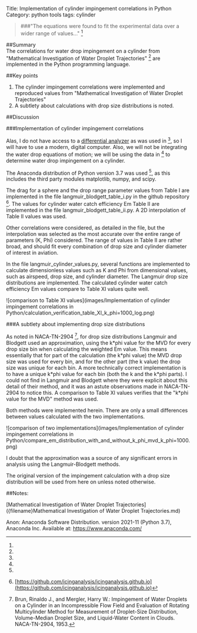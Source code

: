 Title: Implementation of cylinder impingement correlations in Python   
Category: python tools
tags: cylinder


> ###"The equations were found to fit the experimental data over a wider range of values..." [^1]

##Summary  
The correlations for water drop impingement on a cylinder from 
"Mathematical Investigation of Water Droplet Trajectories" [^1] 
are implemented in the Python programming language. 

##Key points
1. The cylinder impingement correlations were implemented and reproduced values from "Mathematical Investigation of Water Droplet Trajectories"
2. A subtlety about calculations with drop size distributions is noted.

##Discussion

###Implementation of cylinder impingement correlations

Alas, I do not have access to a [differential analyzer](https://en.wikipedia.org/wiki/Differential_analyser) as was used in [^1], 
so I will have to use a modern, digital computer. Also, we will not be integrating the water drop equations of motion; 
we will be using the data in [^1] to determine water drop impingement on a cylinder.

The Anaconda distribution of Python version 3.7 was used [^2], 
as this includes the third party modules matplotlib, numpy, and scipy.

The drag for a sphere and the drop range parameter values from Table I are implemented in the file langmuir_blodgett_table_i.py in the github repository [^3].
The values for cylinder water catch efficiency Em Table II are implemented in the file langmuir_blodgett_table_ii.py. 
A 2D interpolation of Table II values was used. 

Other correlations were considered, as detailed in the file, but the
interpolation was selected as the most accurate over the entire range of parameters (K, Phi) considered. 
The range of values in Table II are rather broad, and should fit every combination of drop size and cylinder diameter 
of interest in aviation.
 
In the file langmuir_cylinder_values.py, several functions are implemented to calculate dimensionless values such as K and Phi 
from dimensional values, such as airspeed, drop size, and cylinder diameter. 
The Langmuir drop size distributions are implemented. 
The calculated cylinder water catch efficiency Em values compare to Table XI values quite well.

![comparison to Table XI values](images/Implementation of cylinder impingement correlations in Python/calculation_verification_table_XI_k_phi=1000_log.png)

###A subtlety about implementing drop size distributions

As noted in NACA-TN-2904 [^4], for drop size distributions Langmuir and Blodgett used an approximation, 
using the k\*phi value for the MVD for every drop size bin when calculating the weighted Em value. 
This means essentially that for part of the calculation (the k\*phi value) the MVD drop size was used for every bin, 
and for the other part (the k value) the drop size was unique for each bin.
A more technically correct implementation is to have a unique k\*phi value for each bin (both the k and the k\*phi parts). 
I could not find in Langmuir and Blodgett where they were explicit about this detail of their method, 
and it was an astute observations made in NACA-TN-2904 to notice this. 
A comparison to Table XI values verifies that the "k\*phi value for the MVD" method was used.

<!--- note the the "*" in k*phi is escaped k\*phi to prevent unwanted formatting between "*"s --->

Both methods were implemented herein. 
There are only a small differences between values calculated with the two implementations. 

![comparison of two implementations](images/Implementation of cylinder impingement correlations in Python/compare_em_distribution_with_and_without_k_phi_mvd_k_phi=1000.png)

I doubt that the approximation was a source of any significant errors in analysis using the 
Langmuir-Blodgett methods.

The original version of the impingement calculation with a drop size distribution will be used from here on unless noted otherwise.

##Notes:
[^1]:  
[Mathematical Investigation of Water Droplet Trajectories]({filename}Mathematical Investigation of Water Droplet Trajectories.md)  
[^2]:
Anon: Anaconda Software Distribution. version 2021-11 (Python 3.7), Anaconda Inc. Available at: https://www.anaconda.com/  
[^3]: [https://github.com/icinganalysis/icinganalysis.github.io](https://github.com/icinganalysis/icinganalysis.github.io)  
[^4]: Brun, Rinaldo J., and Mergler, Harry W.: Impingement of Water Droplets on a Cylinder in an Incompressible Flow Field and Evaluation of Rotating Multicylinder Method for Measurement of Droplet-Size Distribution, Volume-Median Droplet Size, and Liquid-Water Content in Clouds. NACA-TN-2904, 1953.

